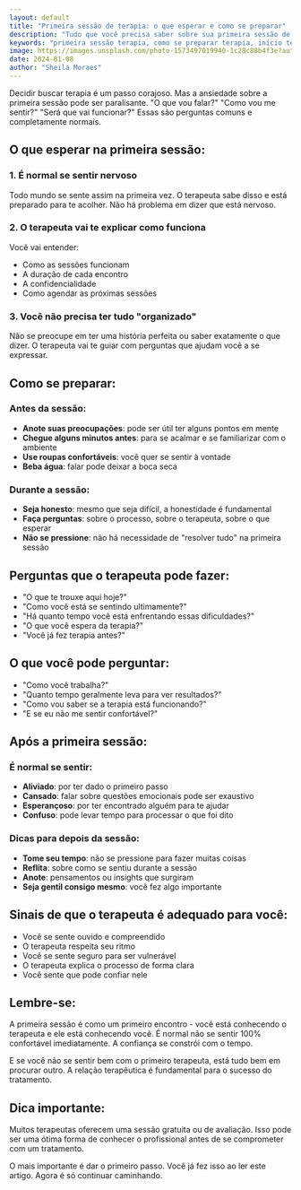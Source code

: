 ```yaml
---
layout: default
title: "Primeira sessão de terapia: o que esperar e como se preparar"
description: "Tudo que você precisa saber sobre sua primeira sessão de terapia. Dicas práticas para se preparar e aproveitar ao máximo seu primeiro encontro."
keywords: "primeira sessão terapia, como se preparar terapia, início terapia, psicoterapia, saúde mental, terapia goiânia"
image: https://images.unsplash.com/photo-1573497019940-1c28c88b4f3e?auto=format&fit=crop&w=800&q=80
date: 2024-01-08
author: "Sheila Moraes"
---
```


Decidir buscar terapia é um passo corajoso. Mas a ansiedade sobre a primeira sessão pode ser paralisante. "O que vou falar?" "Como vou me sentir?" "Será que vai funcionar?" Essas são perguntas comuns e completamente normais.

## O que esperar na primeira sessão:

### 1. É normal se sentir nervoso

Todo mundo se sente assim na primeira vez. O terapeuta sabe disso e está preparado para te acolher. Não há problema em dizer que está nervoso.

### 2. O terapeuta vai te explicar como funciona

Você vai entender:

- Como as sessões funcionam
- A duração de cada encontro
- A confidencialidade
- Como agendar as próximas sessões

### 3. Você não precisa ter tudo "organizado"

Não se preocupe em ter uma história perfeita ou saber exatamente o que dizer. O terapeuta vai te guiar com perguntas que ajudam você a se expressar.

## Como se preparar:

### Antes da sessão:

- **Anote suas preocupações**: pode ser útil ter alguns pontos em mente
- **Chegue alguns minutos antes**: para se acalmar e se familiarizar com o ambiente
- **Use roupas confortáveis**: você quer se sentir à vontade
- **Beba água**: falar pode deixar a boca seca

### Durante a sessão:

- **Seja honesto**: mesmo que seja difícil, a honestidade é fundamental
- **Faça perguntas**: sobre o processo, sobre o terapeuta, sobre o que esperar
- **Não se pressione**: não há necessidade de "resolver tudo" na primeira sessão

## Perguntas que o terapeuta pode fazer:

- "O que te trouxe aqui hoje?"
- "Como você está se sentindo ultimamente?"
- "Há quanto tempo você está enfrentando essas dificuldades?"
- "O que você espera da terapia?"
- "Você já fez terapia antes?"

## O que você pode perguntar:

- "Como você trabalha?"
- "Quanto tempo geralmente leva para ver resultados?"
- "Como vou saber se a terapia está funcionando?"
- "E se eu não me sentir confortável?"

## Após a primeira sessão:

### É normal se sentir:

- **Aliviado**: por ter dado o primeiro passo
- **Cansado**: falar sobre questões emocionais pode ser exaustivo
- **Esperançoso**: por ter encontrado alguém para te ajudar
- **Confuso**: pode levar tempo para processar o que foi dito

### Dicas para depois da sessão:

- **Tome seu tempo**: não se pressione para fazer muitas coisas
- **Reflita**: sobre como se sentiu durante a sessão
- **Anote**: pensamentos ou insights que surgiram
- **Seja gentil consigo mesmo**: você fez algo importante

## Sinais de que o terapeuta é adequado para você:

- Você se sente ouvido e compreendido
- O terapeuta respeita seu ritmo
- Você se sente seguro para ser vulnerável
- O terapeuta explica o processo de forma clara
- Você sente que pode confiar nele

## Lembre-se:

A primeira sessão é como um primeiro encontro - você está conhecendo o terapeuta e ele está conhecendo você. É normal não se sentir 100% confortável imediatamente. A confiança se constrói com o tempo.

E se você não se sentir bem com o primeiro terapeuta, está tudo bem em procurar outro. A relação terapêutica é fundamental para o sucesso do tratamento.

## Dica importante:

Muitos terapeutas oferecem uma sessão gratuita ou de avaliação. Isso pode ser uma ótima forma de conhecer o profissional antes de se comprometer com um tratamento.

O mais importante é dar o primeiro passo. Você já fez isso ao ler este artigo. Agora é só continuar caminhando.
